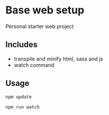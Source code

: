 # Base web setup

Personal starter web project

## Includes
* transpile and minify html, sass and js
* watch command

## Usage
`npm update`

`npm run watch`
